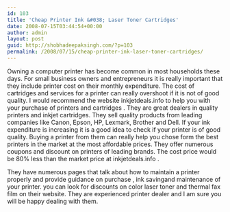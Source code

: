 ```yaml
---
id: 103
title: 'Cheap Printer Ink &#038; Laser Toner Cartridges'
date: 2008-07-15T03:44:54+00:00
author: admin
layout: post
guid: http://shobhadeepaksingh.com/?p=103
permalink: /2008/07/15/cheap-printer-ink-laser-toner-cartridges/
---
```

Owning a computer printer has become common in most households these days. For small business owners and entrepreneurs it is really important that they include printer cost on their monthly expenditure. The cost of cartridges and services for a printer can really overshoot if it is not of good quality. I would recommend the website inkjetdeals.info to help you with your purchase of printers and cartridges . They are great dealers in quality printers and inkjet cartridges. They sell quality products from leading companies like Canon, Epson, HP, Lexmark, Brother and Dell. If your ink expenditure is increasing it is a good idea to check if your printer is of good quality. Buying a printer from them can really help you chose form the best printers in the market at the most affordable prices. They offer numerous coupons and discount on printers of leading brands. The cost price would be 80% less than the market price at inkjetdeals.info .
  
They have numerous pages that talk about how to maintain a printer properly and provide guidance on purchase , ink savingand maintenance of your printer. you can look for discounts on color laser toner and thermal fax film on their website. They are experienced printer dealer and I am sure you will be happy dealing with them.